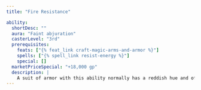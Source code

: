 ```yaml
---
title: "Fire Resistance"

ability:
  shortDesc: ""
  aura: "Faint abjuration"
  casterLevel: "3rd"
  prerequisites:
    feats: ["{% feat_link craft-magic-arms-and-armor %}"]
    spells: ["{% spell_link resist-energy %}"]
    special: []
  marketPriceSpecial: "+18,000 gp"
  description: |
    A suit of armor with this ability normally has a reddish hue and often is decorated with a draconic motif. The armor absorbs the first 10 points of fire damage per attack that the wearer would normally take (similar to the {% spell_link resist-energy %} spell).
---
```

